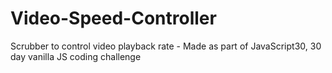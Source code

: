 # Video-Speed-Controller
Scrubber to control video playback rate - Made as part of JavaScript30, 30 day vanilla JS coding challenge
